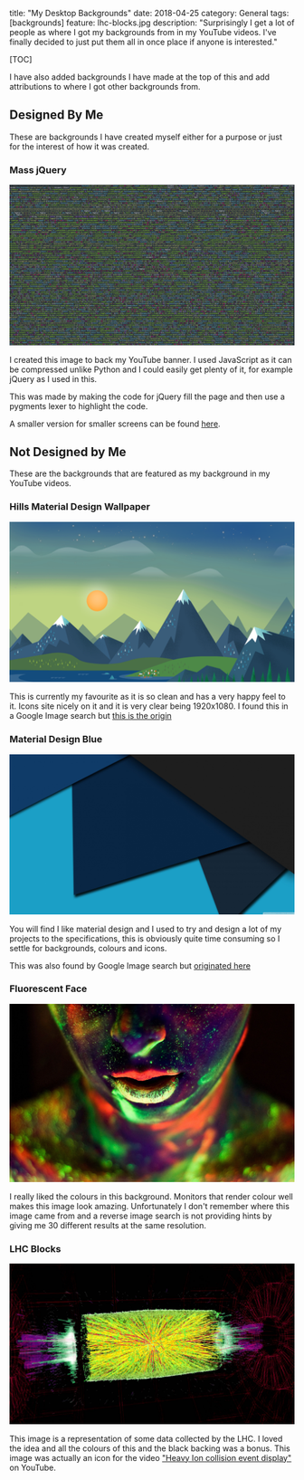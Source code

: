 title: "My Desktop Backgrounds"
date: 2018-04-25
category: General
tags: [backgrounds]
feature: lhc-blocks.jpg
description: "Surprisingly I get a lot of people as where I got my backgrounds from in my YouTube videos. I've finally decided to just put them all in once place if anyone is interested."

[TOC]

I have also added backgrounds I have made at the top of this and add attributions to where I got other backgrounds from.

## Designed By Me
These are backgrounds I have created myself either for a purpose or just for the interest of how it was created.

### Mass jQuery
![Mass jQuery](/post-assets/my-desktop-backgrounds/mass-jquery.png)

I created this image to back my YouTube banner. I used JavaScript as it can be compressed unlike Python and I could easily get plenty of it, for example jQuery as I used in this.

This was made by making the code for jQuery fill the page and then use a pygments lexer to highlight the code.

A smaller version for smaller screens can be found [here](/post-assets/my-desktop-backgrounds/mass-jquery-small.png).

## Not Designed by Me
These are the backgrounds that are featured as my background in my YouTube videos.

### Hills Material Design Wallpaper
![Hills Material Design Wallpaper](/post-assets/my-desktop-backgrounds/hills-material-design-wallpaper.png)

This is currently my favourite as it is so clean and has a very happy feel to it. Icons site nicely on it and it is very clear being 1920x1080. I found this in a Google Image search but [this is the origin](http://www.baltana.com/abstract/material-design-hd-desktop-wallpaper-23164.html)

### Material Design Blue
![Material Design Blue](/post-assets/my-desktop-backgrounds/material-design-blue.jpg)

You will find I like material design and I used to try and design a lot of my projects to the specifications, this is obviously quite time consuming so I settle for backgrounds, colours and icons.

This was also found by Google Image search but [originated here](http://wallpaperswide.com/material_design-wallpapers.html)

### Fluorescent Face
![Fluorescent Face](/post-assets/my-desktop-backgrounds/fluorescent-face.jpg)

I really liked the colours in this background. Monitors that render colour well makes this image look amazing. Unfortunately I don't remember where this image came from and a reverse image search is not providing hints by giving me 30 different results at the same resolution.

### LHC Blocks
![LHC Blocks](/post-assets/my-desktop-backgrounds/lhc-blocks.jpg)

This image is a representation of some data collected by the LHC. I loved the idea and all the colours of this and the black backing was a bonus. This image was actually an icon for the video ["Heavy Ion collision event display"](https://www.youtube.com/watch?v=fzNSME3h9rs) on YouTube.
